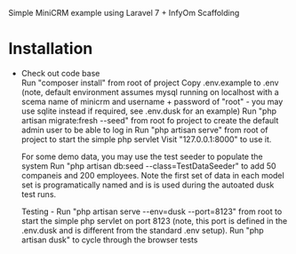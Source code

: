 Simple MiniCRM example using Laravel 7 + InfyOm Scaffolding

<h1>Installation</h1>

<ul>
<li>Check out code base</li>
Run "composer install" from root of project
Copy .env.example to .env (note, default environment assumes mysql running on localhost with a scema name of minicrm and username + password of "root" - you may use sqlite instead if required, see .env.dusk for an example)
Run "php artisan migrate:fresh --seed" from root fo project to create the default admin user to be able to log in
Run "php artisan serve" from root of project to start the simple php servlet
Visit "127.0.0.1:8000" to use it.

For some demo data, you may use the test seeder to populate the system
Run "php artisan db:seed --class=TestDataSeeder" to add 50 companeis and 200 employees. Note the first set of data in each model set is programatically named and is is used during the autoated dusk test runs.

Testing - 
Run "php artisan serve --env=dusk --port=8123" from root to start the simple php servlet on port 8123 (note, this port is defined in the .env.dusk and is different from the standard .env setup).
Run "php artisan dusk" to cycle through the browser tests
